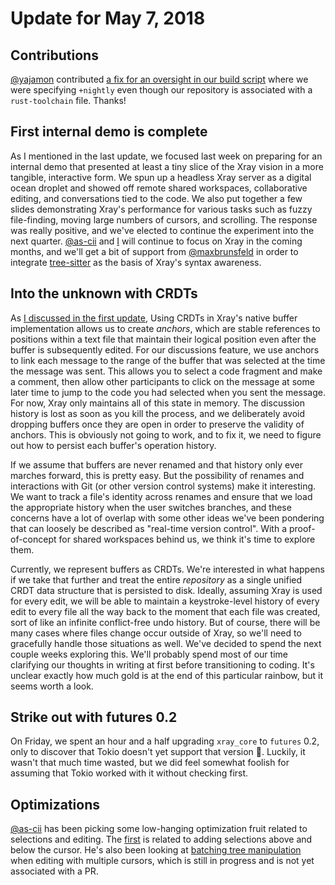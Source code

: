 # Update for May 7, 2018

## Contributions

[@yajamon](https://github.com/yajamon) contributed [a fix for an oversight in our build script](https://github.com/atom/xray/pull/78) where we were specifying `+nightly` even though our repository is associated with a `rust-toolchain` file. Thanks!

## First internal demo is complete

As I mentioned in the last update, we focused last week on preparing for an internal demo that presented at least a tiny slice of the Xray vision in a more tangible, interactive form. We spun up a headless Xray server as a digital ocean droplet and showed off remote shared workspaces, collaborative editing, and conversations tied to the code. We also put together a few slides demonstrating Xray's performance for various tasks such as fuzzy file-finding, moving large numbers of cursors, and scrolling. The response was really positive, and we've elected to continue the experiment into the next quarter. [@as-cii](https://github.com/as-cii) and [I](https://github.com/nathansobo) will continue to focus on Xray in the coming months, and we'll get a bit of support from [@maxbrunsfeld](https://github.com/maxbrunsfeld) in order to integrate [tree-sitter](https://github.com/tree-sitter/tree-sitter) as the basis of Xray's syntax awareness.

## Into the unknown with CRDTs

As [I discussed in the first update](./2018_03_05#anchors-and-selections), Using CRDTs in Xray's native buffer implementation allows us to create *anchors*, which are stable references to positions within a text file that maintain their logical position even after the buffer is subsequently edited. For our discussions feature, we use anchors to link each message to the range of the buffer that was selected at the time the message was sent. This allows you to select a code fragment and make a comment, then allow other participants to click on the message at some later time to jump to the code you had selected when you sent the message. For now, Xray only maintains all of this state in memory. The discussion history is lost as soon as you kill the process, and we deliberately avoid dropping buffers once they are open in order to preserve the validity of anchors. This is obviously not going to work, and to fix it, we need to figure out how to persist each buffer's operation history.

If we assume that buffers are never renamed and that history only ever marches forward, this is pretty easy. But the possibility of renames and interactions with Git (or other version control systems) make it interesting. We want to track a file's identity across renames and ensure that we load the appropriate history when the user switches branches, and these concerns have a lot of overlap with some other ideas we've been pondering that can loosely be described as "real-time version control". With a proof-of-concept for shared workspaces behind us, we think it's time to explore them.

Currently, we represent buffers as CRDTs. We're interested in what happens if we take that further and treat the entire *repository* as a single unified CRDT data structure that is persisted to disk. Ideally, assuming Xray is used for every edit, we will be able to maintain a keystroke-level history of every edit to every file all the way back to the moment that each file was created, sort of like an infinite conflict-free undo history. But of course, there will be many cases where files change occur outside of Xray, so we'll need to gracefully handle those situations as well. We've decided to spend the next couple weeks exploring this. We'll probably spend most of our time clarifying our thoughts in writing at first before transitioning to coding. It's unclear exactly how much gold is at the end of this particular rainbow, but it seems worth a look.

## Strike out with futures 0.2

On Friday, we spent an hour and a half upgrading `xray_core` to `futures` 0.2, only to discover that Tokio doesn't yet support that version 🙈. Luckily, it wasn't that much time wasted, but we did feel somewhat foolish for assuming that Tokio worked with it without checking first.

## Optimizations

[@as-cii](https://github.com/as-cii) has been picking some low-hanging optimization fruit related to selections and editing. The [first](https://github.com/atom/xray/pull/79) is related to adding selections above and below the cursor. He's also been looking at [batching tree manipulation](https://github.com/atom/xray/tree/optimize-edit) when editing with multiple cursors, which is still in progress and is not yet associated with a PR.
